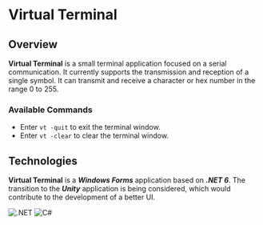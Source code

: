 # Virtual Terminal

## Overview

**Virtual Terminal** is a small terminal application focused on a serial communication. It currently supports the transmission and reception of a single symbol. It can transmit and receive a character or hex number in the range 0 to 255.

### Available Commands

- Enter `vt -quit` to exit the terminal window.
- Enter `vt -clear` to clear the terminal window.

## Technologies

**Virtual Terminal** is a ***Windows Forms*** application based on ***.NET 6***. The transition to the ***Unity*** application is being considered, which would contribute to the development of a better UI.

![.NET](https://img.shields.io/badge/-.NET-000000?logo=%2ENET&logoColor=purple)
![C#](https://img.shields.io/badge/-C%23-000000?logo=CSharp)
